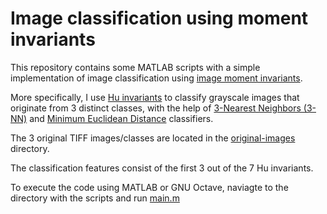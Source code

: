 # Image classification using moment invariants
This repository contains some MATLAB scripts with a simple implementation of image classification using [image moment invariants](https://en.wikipedia.org/wiki/Image_moment).

More specifically, I use [Hu invariants](https://en.wikipedia.org/wiki/Image_moment#Rotation_invariants) to classify grayscale images that originate from 3 distinct classes, with the help of [3-Nearest Neighbors (3-NN)](https://en.wikipedia.org/wiki/K-nearest_neighbors_algorithm) and [Minimum Euclidean Distance](http://sar.kangwon.ac.kr/etc/rs_note/rsnote/cp11/cp11-6.htm) classifiers.

The 3 original TIFF images/classes are located in the [original-images](/original-images) directory.

The classification features consist of the first 3 out of the 7 Hu invariants.

To execute the code using MATLAB or GNU Octave, naviagte to the directory with the scripts and run [main.m](/main.m)
